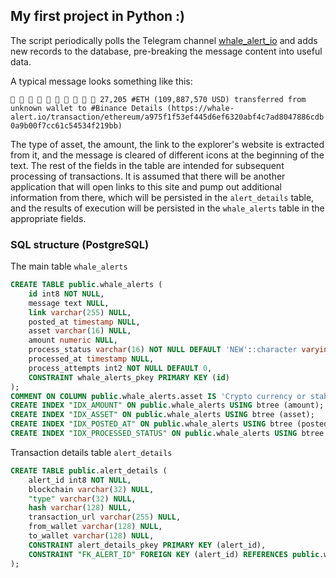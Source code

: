 ## My first project in Python :)

The script periodically polls the Telegram channel [whale_alert_io](https://t.me/whale_alert_io) and adds new records to
the database, pre-breaking the message content into useful data.

A typical message looks something like this:

``
🚨 🚨 🚨 🚨 🚨 🚨 🚨 🚨 🚨 🚨 27,205 #ETH (109,887,570 USD) transferred from unknown wallet to #Binance Details (https://whale-alert.io/transaction/ethereum/a975f1f53ef445d6ef6320abf4c7ad8047886cdb0a9b00f7cc61c54534f219bb)
``

The type of asset, the amount, the link to the explorer's website is extracted from it, and the message is cleared of
different icons at the beginning of the text. The rest of the fields in the table are intended for subsequent processing
of transactions. It is assumed that there will be another application that will open links to this site and pump out
additional information from there, which will be persisted in the `alert_details` table, and the results of execution
will be persisted in the `whale_alerts` table in the appropriate fields.

### SQL structure (PostgreSQL)

The main table `whale_alerts`

``` sql
CREATE TABLE public.whale_alerts (
	id int8 NOT NULL,
	message text NULL,
	link varchar(255) NULL,
	posted_at timestamp NULL,
	asset varchar(16) NULL,
	amount numeric NULL,
	process_status varchar(16) NOT NULL DEFAULT 'NEW'::character varying,
	processed_at timestamp NULL,
	process_attempts int2 NOT NULL DEFAULT 0,
	CONSTRAINT whale_alerts_pkey PRIMARY KEY (id)
);
COMMENT ON COLUMN public.whale_alerts.asset IS 'Crypto currency or stable coin';
CREATE INDEX "IDX_AMOUNT" ON public.whale_alerts USING btree (amount);
CREATE INDEX "IDX_ASSET" ON public.whale_alerts USING btree (asset);
CREATE INDEX "IDX_POSTED_AT" ON public.whale_alerts USING btree (posted_at);
CREATE INDEX "IDX_PROCESSED_STATUS" ON public.whale_alerts USING btree (process_status);
```

Transaction details table `alert_details`

``` sql
CREATE TABLE public.alert_details (
	alert_id int8 NOT NULL,
	blockchain varchar(32) NULL,
	"type" varchar(32) NULL,
	hash varchar(128) NULL,
	transaction_url varchar(255) NULL,
	from_wallet varchar(128) NULL,
	to_wallet varchar(128) NULL,
	CONSTRAINT alert_details_pkey PRIMARY KEY (alert_id),
	CONSTRAINT "FK_ALERT_ID" FOREIGN KEY (alert_id) REFERENCES public.whale_alerts(id) ON DELETE CASCADE ON UPDATE CASCADE
);
```
